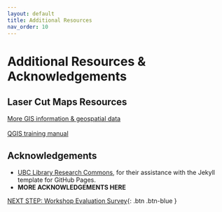 ```yaml
---
layout: default
title: Additional Resources
nav_order: 10
---
```

# Additional Resources & Acknowledgements

## Laser Cut Maps Resources
[More GIS information & geospatial data](https://www.uvic.ca/library/locations/home/map/gis/index.php) <br>
<br>[QGIS training manual](https://docs.qgis.org/3.34/en/docs/training_manual/index.html)

## Acknowledgements

- [UBC Library Research Commons](https://github.com/ubc-library-rc/), for their assistance with the Jekyll template for GitHub Pages.
- **MORE ACKNOWLEDGEMENTS HERE**

[NEXT STEP: Workshop Evaluation Survey](workshop-survey.html){: .btn .btn-blue }
